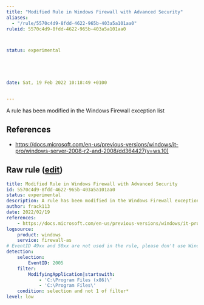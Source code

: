 ```yaml
---
title: "Modified Rule in Windows Firewall with Advanced Security"
aliases:
  - "/rule/5570c4d9-8fdd-4622-965b-403a5a101aa0"
ruleid: 5570c4d9-8fdd-4622-965b-403a5a101aa0



status: experimental





date: Sat, 19 Feb 2022 10:18:49 +0100


---
```


A rule has been modified in the Windows Firewall exception list

<!--more-->




## References

* https://docs.microsoft.com/en-us/previous-versions/windows/it-pro/windows-server-2008-r2-and-2008/dd364427(v=ws.10)


## Raw rule ([edit](https://github.com/SigmaHQ/sigma/edit/master/rules/windows/builtin/firewall_as/win_firewall_as_change_rule.yml))
```yaml
title: Modified Rule in Windows Firewall with Advanced Security
id: 5570c4d9-8fdd-4622-965b-403a5a101aa0
status: experimental
description: A rule has been modified in the Windows Firewall exception list
author: frack113
date: 2022/02/19
references:
    - https://docs.microsoft.com/en-us/previous-versions/windows/it-pro/windows-server-2008-r2-and-2008/dd364427(v=ws.10)
logsource:
    product: windows
    service: firewall-as
# EventID 49xx and 50xx are not used in the rule, please don't use Windows Server 2008 R2
detection:
    selection:
        EventID: 2005
    filter:
        ModifyingApplication|startswith:
            - 'C:\Program Files (x86)\'
            - 'C:\Program Files\'
    condition: selection and not 1 of filter*
level: low

```
